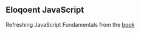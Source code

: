 ## Eloqoent JavaScript  

Refreshing JavaScript Fundamentals from the [book](https://eloquentjavascript.net/) 